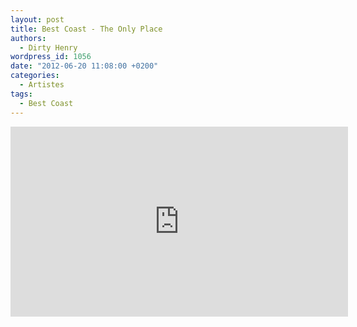 ```yaml
---
layout: post
title: Best Coast - The Only Place
authors:
  - Dirty Henry
wordpress_id: 1056
date: "2012-06-20 11:08:00 +0200"
categories:
  - Artistes
tags:
  - Best Coast
---
```


<iframe width="540" height="304" src="http://www.youtube.com/embed/AJW00gx4wvE" frameborder="0" allowfullscreen></iframe>
